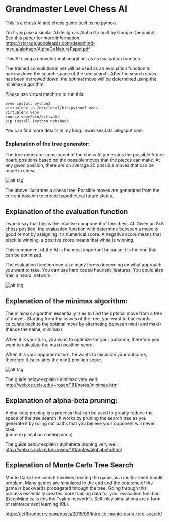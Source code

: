 # Grandmaster Level Chess AI

This is a chess AI and chess game built using python. 

I'm trying use a similar AI design as Alpha Go built by Google Deepmind.
See this paper for more information: https://storage.googleapis.com/deepmind-media/alphago/AlphaGoNaturePaper.pdf

This AI using a convolutional neural net as its evaluation function.

The trained convolutional net will be used as an evaluation function to narrow down the search space of the tree search.  After the search space has been narrowed down, the optimal move will be determined using the minimax algorithm


Please use virtual machine to run this:

```
brew install python3
virtualenv -p /usr/local/bin/python3 venv 
virtualenv venv
source venv/bin/activate
pip install ipython notebook
```

You can find more details in my blog:
luweilikesdata.blogspot.com


### Explanation of the tree generator:

The tree generator component of the chess AI generates the possible future board positions based on the possible moves that the pieces can make.  At any given position, there are on average 20 possible moves that can be made in chess.

![alt tag](http://www.andreykurenkov.com/writing/images/2016-4-15-a-brief-history-of-game-ai/2-evalfunc.png)

The above illustrates a chess tree.  Possible moves are generated from the current position to create hypothetical future states. 

## Explanation of the evaluation function

I would say that this is the intuitive component of the chess AI.  Given an 8x8 chess position, the evaluation function with determine between a move is good or not by assigning it a numerical score.   A negative score means that black is winning, a positive score means that white is winning.

This component of the AI is the most important because it is the one that can be optimized.

The evaluation function can take many forms depending on what approach you want to take. You can use hard coded heuristic features. You could also train a neural network.

![alt tag](http://www.neurosciencemarketing.com/wp-content/uploads/2015/06/einstein-valuable-540x338.jpg)

## Explanation of the minimax algorithm:

The minimax algorithm essentially tries to find the optimal move from a tree of moves.   Starting from the leaves of the tree, you want to backwards calculate back to the optimal move by alternating between min() and max() (hence the name, minimax). 

When it is your turn, you want to optimize for your outcome, therefore you want to calculate the max() position score. 

When it is your opponents turn, he wants to minimize your outcome, therefore it calculates the min() position score.

![alt tag](https://www3.ntu.edu.sg/home/ehchua/programming/java/images/GameTTT_minimax.png)


The guide below explains minimax very well:
http://web.cs.ucla.edu/~rosen/161/notes/minimax.html

## Explanation of alpha-beta pruning:

Alpha-beta pruning is a process that can be used to greatly reduce the space of the tree search.  It works by pruning the search tree as you generate it by ruling out paths that you believe your opponent will never take.  
(more explanation coming soon)

The guide below explains alphabeta pruning very well:
http://web.cs.ucla.edu/~rosen/161/notes/alphabeta.html

## Explanation of Monte Carlo Tree Search

Monte Carlo tree search involves treating the game as a multi-armed bandit problem.  Many games are simulated to the end and the outcome of the game is backwards propagated through the tree.  Going through this process essentially creates more training data for your evaluation function (DeepMind calls this the "value network").  Self-play simulations are a form of reinforcement learning (RL).

https://jeffbradberry.com/posts/2015/09/intro-to-monte-carlo-tree-search/
